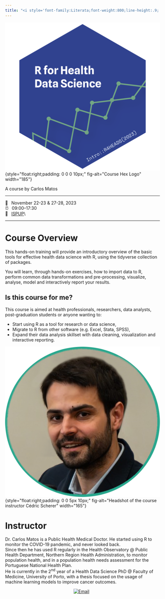 ```yaml
---
title: "<i style='font-family:Literata;font-weight:800;line-height:.9;'>Introduction to R for Health Data Science: Hands-on training</i>"
---
```


![](images/logo.png){style="float:right;padding: 0 0 0 10px;" fig-alt="Course Hex Logo" width="185"}


A course by Carlos Matos

------------------------------------------------------------------------

<span class='code'>📆 &ensp;November 22-23 & 27-28, 2023</span>\
<span class='code'>⏰ &ensp;09:00–17:30</span>\
<span class='code'>🏨 &ensp;[ISPUP](https://maps.app.goo.gl/W2tGkJWvjdYtMoYF6)</span>\

------------------------------------------------------------------------

# Course Overview

This hands-on training will provide an introductory overview of the basic tools for effective health data science with R, using the tidyverse collection of packages. 

You will learn, through hands-on exercises, how to import data to R, perform common data transformations and pre-processing, visualize, analyse, model and interactively report your results.


## Is this course for me?

This course is aimed at health professionals, researchers, data analysts, post-graduation students or anyone wanting to:

* Start using R as a tool for research or data science,
* Migrate to R from other software (e.g. Excel, Stata, SPSS),
* Expand their data analysis skillset with data cleaning, visualization and interactive reporting.

![](images/carlos.png){style="float:right;padding: 0 0 5px 10px;" fig-alt="Headshot of the course instructor Cédric Scherer" width="165"}

# Instructor

Dr. Carlos Matos is a Public Health Medical Doctor. He started using R to monitor the COVID-19 pandemic, and never looked back. 
<br>
Since then he has used R regularly in the Health Observatory @ Public Health Department, Northern Region Health Administration, to monitor population health, and in a population health needs assessment for the Portuguese National Health Plan.
<br>
He is currently in the 2<sup>nd</sup> year of a Health Data Science PhD @ Faculty of Medicine, University of Porto, with a thesis focused on the usage of machine learning models to improve cancer outcomes.

<div align="center">
<a href="mailto:carlosmdmatos@gmail.com"><img border="0" alt="Email" src="https://assets.dryicons.com/uploads/icon/svg/8009/02dc3a5c-6504-4347-85fb-3f510cfecc45.svg" width="35" height="35"></a>&ensp;
</div>